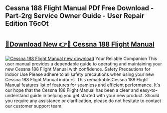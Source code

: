 ## Cessna 188 Flight Manual PDf Free Download - Part-2rg Service Owner Guide - User Repair Edition T6cOt

# <h2><a href="http://bc84940.oget.top/?id=Cessna+188+Flight+Manual">🔗Download New 👉🔴 Cessna 188 Flight Manual</a></h2>

[![Cessna 188 Flight Manual new download](https://i.imgur.com/5g1atiW.png)](http://bc84940.oget.top/?id=Cessna+188+Flight+Manual)
Your Reliable Companion This user manual provides a dependable guide to operating and maintaining your new Cessna 188 Flight Manual with confidence. Safety Precautions for Indoor Use Please adhere to all safety precautions when using your new Cessna 188 Flight Manual indoors. This remarkable Cessna 188 Flight Manual features list of features for seamless and efficient performance. It's our hope that the Cessna 188 Flight Manual has been a clear and easy-to-understand guide in helping you get started with your new product. Should you require any assistance or clarification, please do not hesitate to contact our customer support team.
